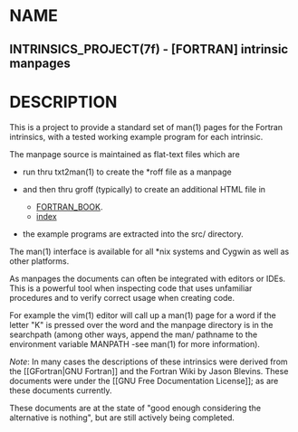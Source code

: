 # NAME

   ## INTRINSICS_PROJECT(7f) - [FORTRAN] intrinsic manpages
   
# DESCRIPTION

This is a project to provide a standard set of man(1) pages for the
Fortran intrinsics, with a tested working example program for each
intrinsic.

The manpage source is maintained as flat-text files which are 
   
* run thru txt2man(1) to create the *roff file as a manpage 
* and then thru groff (typically) to create an additional HTML file in 
   - [FORTRAN_BOOK](https://urbanjost.github.io/fortran-intrinsic-manpages/FORTRAN_BOOK.html).
   - [index](https://urbanjost.github.io/fortran-intrinsic-manpages/)


* the example programs are extracted into the src/ directory.

The man(1) interface is available for all *nix systems and Cygwin as
well as other platforms.

As manpages the documents can often be integrated with editors or
IDEs. This is a powerful tool when inspecting code that uses unfamiliar
procedures and to verify correct usage when creating code.

For example the vim(1) editor will call up a man(1) page for a word
if the letter "K" is pressed over the word and the manpage directory
is in the searchpath (among other ways, append the man/ pathname to
the environment variable MANPATH -see man(1) for more information).

*Note*: In many cases the descriptions of these intrinsics were
derived from the [[GFortran|GNU Fortran]] and the Fortran Wiki by
Jason Blevins. These documents were under the [[GNU Free Documentation
License]]; as are these documents currently.

These documents are at the state of "good enough considering the
alternative is nothing", but are still actively being completed.
